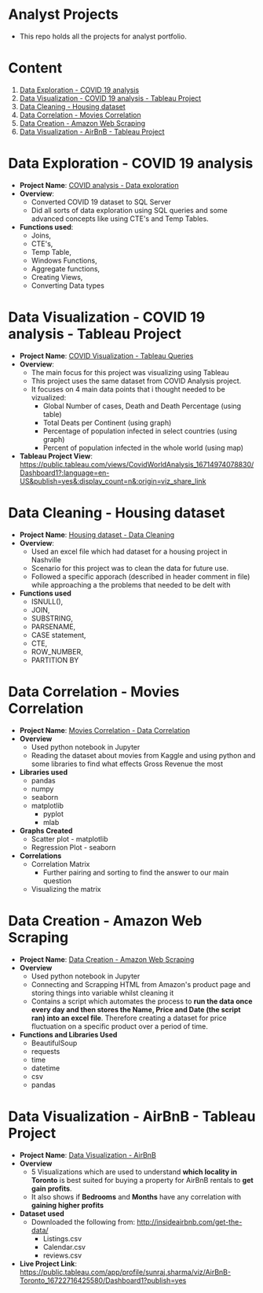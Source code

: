 # Analyst Projects
- This repo holds all the projects for analyst portfolio.

# Content
1. [Data Exploration  - COVID 19 analysis](#data-exploration---covid-19-analysis)
2. [Data Visualization - COVID 19 analysis - Tableau Project](#data-visualization---covid-19-analysis---tableau-project)
3. [Data Cleaning  - Housing dataset](#data-cleaning---housing-dataset)
4. [Data Correlation  - Movies Correlation](#data-correlation---movies-correlation)
5. [Data Creation - Amazon Web Scraping](#data-creation---amazon-web-scraping)
6. [Data Visualization - AirBnB - Tableau Project](#data-visualization---airbnb---tableau-project)

# Data Exploration - COVID 19 analysis 
  - **Project Name**: [COVID analysis - Data exploration](https://github.com/Sunraj751/AnalystProjects/blob/main/Housing%20dataset%20-%20Data%20Cleaning%20.sql)
  - **Overview**:
    - Converted COVID 19 dataset to SQL Server
    - Did all sorts of data exploration using  SQL queries and some advanced concepts like using CTE's and Temp Tables.
  - **Functions used**: 
    - Joins, 
    - CTE's, 
    - Temp Table, 
    - Windows Functions, 
    - Aggregate functions, 
    - Creating Views, 
    - Converting Data types

# Data Visualization - COVID 19 analysis - Tableau Project
  - **Project Name**: [COVID Visualization - Tableau Queries](https://github.com/Sunraj751/AnalystProjects/blob/main/COVID%20Visualization%20-%20Tableau%20Queries.sql)
  - **Overview**:
    - The main focus for this project was visualizing using Tableau
    - This project uses the same dataset from COVID Analysis project.
    - It focuses on 4 main data points that i thought needed to be vizualized:
      - Global Number of cases, Death and Death Percentage (using table)
      - Total Deats per Continent (using graph)
      - Percentage of population infected in select countries (using graph)
      - Percent of population infected in the whole world (using map)
  - **Tableau Project View**: https://public.tableau.com/views/CovidWorldAnalysis_16714974078830/Dashboard1?:language=en-US&publish=yes&:display_count=n&:origin=viz_share_link 

# Data Cleaning - Housing dataset
  - **Project Name**: [Housing dataset - Data Cleaning](https://github.com/Sunraj751/AnalystProjects/blob/main/Housing%20dataset%20-%20Data%20Cleaning%20.sql)
  - **Overview**:
    - Used an excel file which had dataset for a housing project in Nashville
    - Scenario for this project was to clean the data for future use.
    - Followed a specific apporach (described in header comment in file) while approaching a the problems that needed to be delt with
  - **Functions used**
    - ISNULL(), 
    - JOIN, 
    - SUBSTRING,
    - PARSENAME, 
    - CASE statement, 
    - CTE, 
    - ROW_NUMBER, 
    - PARTITION BY 
    
# Data Correlation - Movies Correlation
  - **Project Name**: [Movies Correlation - Data Correlation](https://github.com/Sunraj751/AnalystProjects/blob/main/Movies%20Correlation%20-%20Data%20Correlation%20.ipynb)
  - **Overview**
    - Used python notebook in Jupyter
    - Reading the dataset about movies from Kaggle and using python and some libraries to find what effects Gross Revenue the most
  - **Libraries used**
    - pandas
    - numpy
    - seaborn
    - matplotlib
      - pyplot
      - mlab
  - **Graphs Created**
    - Scatter plot - matplotlib
    - Regression Plot - seaborn
  - **Correlations**
    - Correlation Matrix
      - Further pairing and sorting to find the answer to our main question
    - Visualizing the matrix 
    
# Data Creation - Amazon Web Scraping
  - **Project Name**: [Data Creation - Amazon Web Scraping](https://github.com/Sunraj751/AnalystProjects/blob/main/Dataset%20Creation%20-%20Amazon%20Web%20Scraping.ipynb)
  - **Overview**
    - Used python notebook in Jupyter
    - Connecting and Scrapping HTML from Amazon's product page and storing things into variable whilst cleaning it
    - Contains a script which automates the process to **run the data once every day and then stores the Name, Price and Date (the script ran) into an excel file**. Therefore creating a dataset for price fluctuation on a specific product over a period of time.
  - **Functions and Libraries Used**
    - BeautifulSoup
    - requests
    - time
    - datetime
    - csv
    - pandas

# Data Visualization - AirBnB - Tableau Project
- **Project Name**: [Data Visualization - AirBnB](https://public.tableau.com/app/profile/sunraj.sharma/viz/AirBnB-Toronto_16722716425580/Dashboard1?publish=yes)
- **Overview**
    - 5 Visualizations which are used to understand **which locality in Toronto** is best suited for buying a property for AirBnB rentals to **get gain profits**. 
    - It also shows if **Bedrooms** and **Months** have any correlation with **gaining higher profits** 
- **Dataset used** 
    - Downloaded the following from: http://insideairbnb.com/get-the-data/
        - Listings.csv
        - Calendar.csv
        - reviews.csv
- **Live Project Link**: https://public.tableau.com/app/profile/sunraj.sharma/viz/AirBnB-Toronto_16722716425580/Dashboard1?publish=yes
